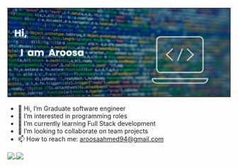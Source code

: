 [![MasterHead](/image/banner.png)](https://github.com/Aroosa-A)
- 👋 Hi, I’m Graduate software engineer
- 👀 I’m interested in programming roles
- 🌱 I’m currently learning Full Stack development
- 💞️ I’m looking to collaborate on team projects
- 📫 How to reach me: aroosaahmed94@gmail.com

<!---
Aroosa-A/Aroosa-A is a ✨ special ✨ repository because its `README.md` (this file) appears on your GitHub profile.
You can click the Preview link to take a look at your changes.
--->

<a href="https://github.com/Aroosa-A/github-readme-stats">
  <img align="center" src="https://github-readme-stats.vercel.app/api?username=Aroosa-A&show_icons=true&theme=radical&hide=stars)/?username=Aroosa-A&repo=github-readme-stats" />
</a>
<a href="https://github.com/Aroosa-A/convoychat">
  <img align="center" src="https://github-readme-stats.vercel.app/api/top-langs/?username=Aroosa-A&(theme=radical&layout=compact))](https://github.com/Aroosa-A/github-readme-stats)/?username=Aroosa-A&repo=convoychat" />
</a>
